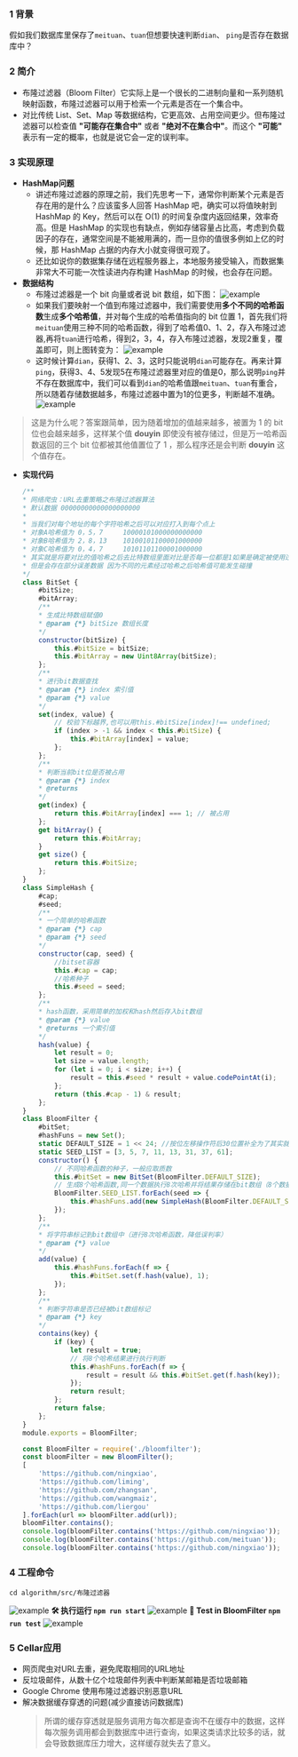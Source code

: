 ### 1 背景
假如我们数据库里保存了`meituan`、`tuan`但想要快速判断`dian`、 `ping`是否存在数据库中？
### 2 简介
* 布隆过滤器（Bloom Filter）它实际上是一个很长的二进制向量和一系列随机映射函数，布隆过滤器可以用于检索一个元素是否在一个集合中。
* 对比传统 List、Set、Map 等数据结构，它更高效、占用空间更少。但布隆过滤器可以检查值 **"可能存在集合中"** 或者 **"绝对不在集合中"**。而这个 **"可能"** 表示有一定的概率，也就是说它会一定的误判率。
### 3 实现原理
* **HashMap问题**
    * 讲述布隆过滤器的原理之前，我们先思考一下，通常你判断某个元素是否存在用的是什么？应该蛮多人回答 HashMap 吧，确实可以将值映射到 HashMap 的 Key，然后可以在 O(1) 的时间复杂度内返回结果，效率奇高。但是 HashMap 的实现也有缺点，例如存储容量占比高，考虑到负载因子的存在，通常空间是不能被用满的，而一旦你的值很多例如上亿的时候，那 HashMap 占据的内存大小就变得很可观了。
    * 还比如说你的数据集存储在远程服务器上，本地服务接受输入，而数据集非常大不可能一次性读进内存构建 HashMap 的时候，也会存在问题。
* **数据结构**
    * 布隆过滤器是一个 bit 向量或者说 bit 数组，如下图：
![example](./src/assets/image.png)
    * 如果我们要映射一个值到布隆过滤器中，我们需要使用**多个不同的哈希函数**生成**多个哈希值**，并对每个生成的哈希值指向的 bit 位置 1，首先我们将`meituan`使用三种不同的哈希函数，得到了哈希值0、1、2，存入布隆过滤器,再将`tuan`进行哈希，得到2，3，4，存入布隆过滤器，发现2重复，覆盖即可，则上图转变为：
![example](./src/assets/image2.png)
    * 这时候计算`dian`，获得1、2、3，这时只能说明`dian`可能存在。再来计算`ping`，获得3、4、5发现5在布隆过滤器里对应的值是0，那么说明`ping`并不存在数据库中，我们可以看到`dian`的哈希值跟`meituan`、`tuan`有重合，所以随着存储数据越多，布隆过滤器中置为1的位更多，判断越不准确。
![example](./src/assets/image3.png)
>这是为什么呢？答案跟简单，因为随着增加的值越来越多，被置为 1 的 bit 位也会越来越多，这样某个值 **douyin** 即使没有被存储过，但是万一哈希函数返回的三个 bit 位都被其他值置位了 1 ，那么程序还是会判断 **douyin** 这个值存在。
* **实现代码**
    ```javascript
    /**
    * 网络爬虫：URL去重策略之布隆过滤器算法
    * 默认数据 00000000000000000000
    *
    * 当我们对每个地址的每个字符哈希之后可以对应打入到每个点上
    * 对象A哈希值为 0，5，7     10000101000000000000
    * 对象B哈希值为 2，8，13    10100101100001000000
    * 对象C哈希值为 0，4，7     10101101100001000000
    * 其实就是将要对比的值哈希之后去比特数组里面对比是否每一位都是1如果是确定被使用过
    * 但是会存在部分误差数据 因为不同的元素经过哈希之后哈希值可能发生碰撞
    */
    class BitSet {
        #bitSize;
        #bitArray;
        /**
        * 生成比特数组赋值0
        * @param {*} bitSize 数组长度
        */
        constructor(bitSize) {
            this.#bitSize = bitSize;
            this.#bitArray = new Uint8Array(bitSize);
        };
        /**
        * 进行bit数据查找
        * @param {*} index 索引值
        * @param {*} value
        */
        set(index, value) {
            // 校验下标越界,也可以用this.#bitSize[index]!== undefined;
            if (index > -1 && index < this.#bitSize) {
                this.#bitArray[index] = value;
            };
        };
        /**
        * 判断当前bit位是否被占用
        * @param {*} index
        * @returns
        */
        get(index) {
            return this.#bitArray[index] === 1; // 被占用
        };
        get bitArray() {
            return this.#bitArray;
        }
        get size() {
            return this.#bitSize;
        };
    }
    class SimpleHash {
        #cap;
        #seed;
        /**
        * 一个简单的哈希函数
        * @param {*} cap
        * @param {*} seed
        */
        constructor(cap, seed) {
            //bitset容器
            this.#cap = cap;
            //哈希种子
            this.#seed = seed;
        };
        /**
        * hash函数，采用简单的加权和hash然后存入bit数组
        * @param {*} value
        * @returns 一个索引值
        */
        hash(value) {
            let result = 0;
            let size = value.length;
            for (let i = 0; i < size; i++) {
                result = this.#seed * result + value.codePointAt(i);
            };
            return (this.#cap - 1) & result;
        };
    }
    class BloomFilter {
        #bitSet;
        #hashFuns = new Set();
        static DEFAULT_SIZE = 1 << 24; //按位左移操作符后30位置补全为了其实就是生产一个大数
        static SEED_LIST = [3, 5, 7, 11, 13, 31, 37, 61];
        constructor() {
            // 不同哈希函数的种子，一般应取质数
            this.#bitSet = new BitSet(BloomFilter.DEFAULT_SIZE);
            // 生成8个哈希函数,同一个数据执行8次哈希并将结果存储在bit数组（8个数据）
            BloomFilter.SEED_LIST.forEach(seed => {
                this.#hashFuns.add(new SimpleHash(BloomFilter.DEFAULT_SIZE, seed));
            });
        };
        /**
        * 将字符串标记到bit数组中（进行8次哈希函数，降低误判率）
        * @param {*} value
        */
        add(value) {
            this.#hashFuns.forEach(f => {
                this.#bitSet.set(f.hash(value), 1);
            });
        };
        /**
        * 判断字符串是否已经被bit数组标记
        * @param {*} key
        */
        contains(key) {
            if (key) {
                let result = true;
                // 将8个哈希结果进行执行判断
                this.#hashFuns.forEach(f => {
                    result = result && this.#bitSet.get(f.hash(key));
                });
                return result;
            };
            return false;
        };
    }
    module.exports = BloomFilter;
    ```
    ```javascript
    const BloomFilter = require('./bloomfilter');
    const bloomFilter = new BloomFilter();
    [
        'https://github.com/ningxiao',
        'https://github.com/liming',
        'https://github.com/zhangsan',
        'https://github.com/wangmaiz',
        'https://github.com/liergou'
    ].forEach(url => bloomFilter.add(url));
    bloomFilter.contains();
    console.log(bloomFilter.contains('https://github.com/ningxiao'));
    console.log(bloomFilter.contains('https://github.com/meituan'));
    console.log(bloomFilter.contains('https://github.com/ningxiao'));
    ```
### 4 工程命令
``` shell
cd algorithm/src/布隆过滤器
```
![example](./src/assets/tree.png)
**🛠️ 执行运行 `npm run start`**
![example](./src/assets/start.png)
**🔬 Test in BloomFilter `npm run test`**
![example](./src/assets/test.png)
### 5 Cellar应用
* 网页爬虫对URL去重，避免爬取相同的URL地址
* 反垃圾邮件，从数十亿个垃圾邮件列表中判断某邮箱是否垃圾邮箱
* Google Chrome 使用布隆过滤器识别恶意URL
* 解决数据缓存穿透的问题(减少直接访问数据库)
    >所谓的缓存穿透就是服务调用方每次都是查询不在缓存中的数据，这样每次服务调用都会到数据库中进行查询，如果这类请求比较多的话，就会导致数据库压力增大，这样缓存就失去了意义。


